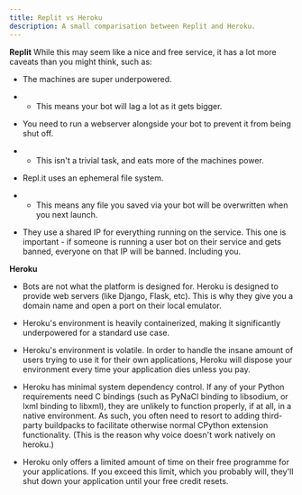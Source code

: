 ```yaml
---
title: Replit vs Heroku
description: A small comparisation between Replit and Heroku.
---
```


__**Replit**__
While this may seem like a nice and free service, it has a lot more caveats than you might think, such as:

- The machines are super underpowered.
- - This means your bot will lag a lot as it gets bigger.
- You need to run a webserver alongside your bot to prevent it from being shut off.
- - This isn't a trivial task, and eats more of the machines power.
- Repl.it uses an ephemeral file system.
- - This means any file you saved via your bot will be overwritten when you next launch.

- They use a shared IP for everything running on the service.
This one is important - if someone is running a user bot on their service and gets banned, everyone on that IP will be banned. Including you.

__**Heroku**__
- Bots are not what the platform is designed for. Heroku is designed to provide web servers (like Django, Flask, etc). This is why they give you a domain name and open a port on their local emulator.

- Heroku's environment is heavily containerized, making it significantly underpowered for a standard use case.

- Heroku's environment is volatile. In order to handle the insane amount of users trying to use it for their own applications, Heroku will dispose your environment every time your application dies unless you pay.

- Heroku has minimal system dependency control. If any of your Python requirements need C bindings (such as PyNaCl binding to libsodium, or lxml binding to libxml), they are unlikely to function properly, if at all, in a native environment. As such, you often need to resort to adding third-party buildpacks to facilitate otherwise normal CPython extension functionality. (This is the reason why voice doesn't work natively on heroku.)

- Heroku only offers a limited amount of time on their free programme for your applications. If you exceed this limit, which you probably will, they'll shut down your application until your free credit resets.